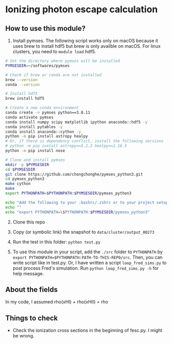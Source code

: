 # Ionizing photon escape calculation

## How to use this module?

1. Install pymses. The following script works only on macOS because it uses brew to install hdf5 but brew is only availble on macOS. For linux clusters, you need to `module load` hdf5. 

```sh
# Set the directory where pymses will be installed
PYMSESDIR=~/softwares/pymses

# Check if brew or conda are not installed
brew --version
conda --version

# Install hdf5
brew install hdf5

# Create a new conda environment
conda create -n pymses python==3.8.11
conda activate pymses
conda install numpy scipy matplotlib ipython anaconda::hdf5 -y
conda install pytables -y
conda install anaconda::cython -y
python -m pip install astropy healpy 
# Or, if there is dependency conflict, install the following versions
# python -m pip install astropy==5.2.2 healpy==1.16.5
python -m pip install nose

# Clone and install pymses
mkdir -p $PYMSESDIR
cd $PYMSESDIR
git clone https://github.com/chongchonghe/pymses_python3.git
cd pymses_python3
make cython
make
export PYTHONPATH=$PYTHONPATH:$PYMSESDIR/pymses_python3

echo "Add the following to your .bashrc/.zshrc or to your project setup script"
echo ""
echo "export PYTHONPATH=\$PYTHONPATH:$PYMSESDIR/pymses_python3"
```

2. Clone this repo

3. Copy (or symbolic link) the snapshot to `data/cluster/output_00273`

4. Run the test in this folder: `python test.py`

5. To use this module in your script, add the `./src` folder to `PYTHONPATH` by `export PYTHONPATH=$PYTHONPATH:PATH-TO-THIS-REPO/src`. Then, you can write script like in test.py. Or, I have written a script `loop_fred_sims.py` to post process Fred's simulation. Run `python loop_fred_sims.py -h` for help message. 

## About the fields

In my code, I assumed rho(xHI) + rho(xHII) = rho

## Things to check

- Check the ionization cross sections in the beginning of fesc.py. I might be wrong. 
